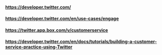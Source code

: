 #### https://developer.twitter.com/
#### https://developer.twitter.com/en/use-cases/engage
#### https://twitter.app.box.com/v/customerservice
#### https://developer.twitter.com/en/docs/tutorials/building-a-customer-service-practice-using-Twitter

